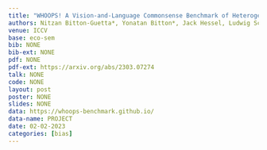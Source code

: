 ```yaml
---
title: "WHOOPS! A Vision-and-Language Commonsense Benchmark of Heterogeneous Objects and Situations"
authors: Nitzan Bitton-Guetta*, Yonatan Bitton*, Jack Hessel, Ludwig Schmidt, Yuval Elovici, <b>Gabriel Stanovsky</b>, Roy Schwartz
venue: ICCV
base: eco-sem
bib: NONE
bib-ext: NONE
pdf: NONE
pdf-ext: https://arxiv.org/abs/2303.07274
talk: NONE
code: NONE
layout: post
poster: NONE
slides: NONE
data: https://whoops-benchmark.github.io/
data-name: PROJECT
date: 02-02-2023
categories: [bias]
---
```

